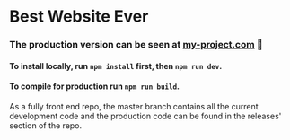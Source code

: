 # Best Website Ever

### The production version can be seen at [my-project.com](https://my-project.com) 🎉

#### To install locally, run `npm install` first, then `npm run dev`.
#### To compile for production run `npm run build`.

As a fully front end repo, the master branch contains all the current development code and the production code can be found in the releases' section of the repo.
